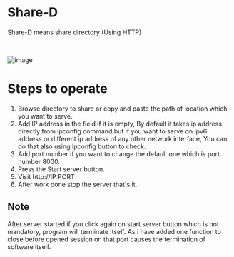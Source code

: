 # Share-D
Share-D means share directory (Using HTTP)

<br/>

![image](https://github.com/F745H/Share-D/assets/102409904/190751d3-ed3b-4729-950e-dfdd451ea007)

# Steps to operate
1) Browse directory to share or copy and paste the path of location which you want to serve.
2) Add IP address in the field if it is empty, By default it takes ip address directly from ipconfig command but if you want to serve on ipv6 address or different ip address of any other network interface, You can do that also using Ipconfig button to check.
3) Add port number if you want to change the default one which is port number 8000.
4) Press the Start server button. 
5) Visit http://IP:PORT
6) After work done stop the server that's it.

## Note
After server started if you click again on start server button which is not mandatory, program will terminate itself. As i have added one function to close before opened session on that port causes the termination of software itself.




